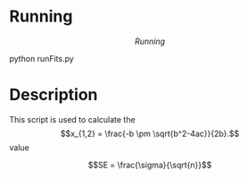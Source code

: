 Running
=======

```math
Running
```
python runFits.py


Description
===========
This script is used to calculate the $$x_{1,2} = \frac{-b \pm \sqrt{b^2-4ac}}{2b}.$$ value 


```math
SE = \frac{\sigma}{\sqrt{n}}
```
